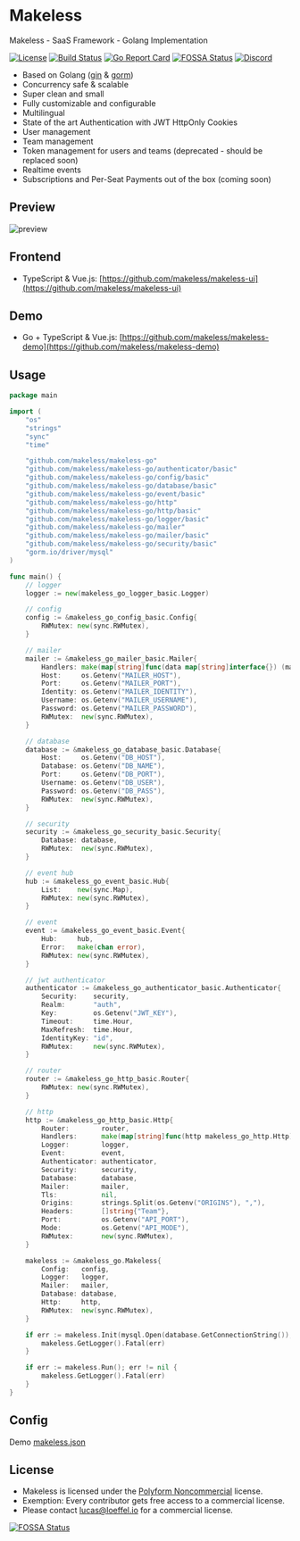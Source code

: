# Makeless

Makeless - SaaS Framework - Golang Implementation

[![License](https://img.shields.io/badge/license-polyform:noncommercial-blue)](https://polyformproject.org/licenses/noncommercial/1.0.0/)
[![Build Status](https://ci.loeffel.io/api/badges/makeless/makeless-go/status.svg)](https://ci.loeffel.io/makeless/makeless-go)
[![Go Report Card](https://goreportcard.com/badge/github.com/makeless/makeless-go)](https://goreportcard.com/report/github.com/makeless/makeless-go)
[![FOSSA Status](https://app.fossa.com/api/projects/git%2Bgithub.com%2Fmakeless%2Fmakeless-go.svg?type=shield)](https://app.fossa.com/projects/git%2Bgithub.com%2Fmakeless%2Fmakeless-go?ref=badge_shield)
[![Discord](https://img.shields.io/discord/775684445314744341?label=discord)](https://discord.gg/K7Une7gndt) 

- Based on Golang ([gin](https://github.com/gin-gonic/gin) & [gorm](https://github.com/go-gorm/gorm))
- Concurrency safe & scalable
- Super clean and small
- Fully customizable and configurable
- Multilingual
- State of the art Authentication with JWT HttpOnly Cookies
- User management
- Team management
- Token management for users and teams (deprecated - should be replaced soon)
- Realtime events
- Subscriptions and Per-Seat Payments out of the box (coming soon)

## Preview

<img src="https://raw.githubusercontent.com/makeless/makeless-ui/master/preview.png" alt="preview">

## Frontend

- TypeScript & Vue.js: [https://github.com/makeless/makeless-ui](https://github.com/makeless/makeless-ui)

## Demo

- Go + TypeScript & Vue.js: [https://github.com/makeless/makeless-demo](https://github.com/makeless/makeless-demo)

## Usage

```go
package main

import (
	"os"
	"strings"
	"sync"
	"time"

	"github.com/makeless/makeless-go"
	"github.com/makeless/makeless-go/authenticator/basic"
	"github.com/makeless/makeless-go/config/basic"
	"github.com/makeless/makeless-go/database/basic"
	"github.com/makeless/makeless-go/event/basic"
	"github.com/makeless/makeless-go/http"
	"github.com/makeless/makeless-go/http/basic"
	"github.com/makeless/makeless-go/logger/basic"
	"github.com/makeless/makeless-go/mailer"
	"github.com/makeless/makeless-go/mailer/basic"
	"github.com/makeless/makeless-go/security/basic"
	"gorm.io/driver/mysql"
)

func main() {
	// logger
	logger := new(makeless_go_logger_basic.Logger)

	// config
	config := &makeless_go_config_basic.Config{
		RWMutex: new(sync.RWMutex),
	}

	// mailer
	mailer := &makeless_go_mailer_basic.Mailer{
		Handlers: make(map[string]func(data map[string]interface{}) (makeless_go_mailer.Mail, error)),
		Host:     os.Getenv("MAILER_HOST"),
		Port:     os.Getenv("MAILER_PORT"),
		Identity: os.Getenv("MAILER_IDENTITY"),
		Username: os.Getenv("MAILER_USERNAME"),
		Password: os.Getenv("MAILER_PASSWORD"),
		RWMutex:  new(sync.RWMutex),
	}

	// database
	database := &makeless_go_database_basic.Database{
		Host:     os.Getenv("DB_HOST"),
		Database: os.Getenv("DB_NAME"),
		Port:     os.Getenv("DB_PORT"),
		Username: os.Getenv("DB_USER"),
		Password: os.Getenv("DB_PASS"),
		RWMutex:  new(sync.RWMutex),
	}

	// security
	security := &makeless_go_security_basic.Security{
		Database: database,
		RWMutex:  new(sync.RWMutex),
	}

	// event hub
	hub := &makeless_go_event_basic.Hub{
		List:    new(sync.Map),
		RWMutex: new(sync.RWMutex),
	}

	// event
	event := &makeless_go_event_basic.Event{
		Hub:     hub,
		Error:   make(chan error),
		RWMutex: new(sync.RWMutex),
	}

	// jwt authenticator
	authenticator := &makeless_go_authenticator_basic.Authenticator{
		Security:    security,
		Realm:       "auth",
		Key:         os.Getenv("JWT_KEY"),
		Timeout:     time.Hour,
		MaxRefresh:  time.Hour,
		IdentityKey: "id",
		RWMutex:     new(sync.RWMutex),
	}

	// router
	router := &makeless_go_http_basic.Router{
		RWMutex: new(sync.RWMutex),
	}

	// http
	http := &makeless_go_http_basic.Http{
		Router:        router,
		Handlers:      make(map[string]func(http makeless_go_http.Http) error),
		Logger:        logger,
		Event:         event,
		Authenticator: authenticator,
		Security:      security,
		Database:      database,
		Mailer:        mailer,
		Tls:           nil,
		Origins:       strings.Split(os.Getenv("ORIGINS"), ","),
		Headers:       []string{"Team"},
		Port:          os.Getenv("API_PORT"),
		Mode:          os.Getenv("API_MODE"),
		RWMutex:       new(sync.RWMutex),
	}

	makeless := &makeless_go.Makeless{
		Config:   config,
		Logger:   logger,
		Mailer:   mailer,
		Database: database,
		Http:     http,
		RWMutex:  new(sync.RWMutex),
	}

	if err := makeless.Init(mysql.Open(database.GetConnectionString()), "./makeless.json"); err != nil {
		makeless.GetLogger().Fatal(err)
	}

	if err := makeless.Run(); err != nil {
		makeless.GetLogger().Fatal(err)
	}
}
```

## Config

Demo [makeless.json](https://github.com/makeless/makeless-demo/blob/master/makeless.json)

## License

- Makeless is licensed under the [Polyform Noncommercial](https://polyformproject.org/licenses/noncommercial/1.0.0/) license.  
- Exemption: Every contributor gets free access to a commercial license.  
- Please contact lucas@loeffel.io for a commercial license.

[![FOSSA Status](https://app.fossa.com/api/projects/git%2Bgithub.com%2Fmakeless%2Fmakeless-go.svg?type=large)](https://app.fossa.com/projects/git%2Bgithub.com%2Fmakeless%2Fmakeless-go?ref=badge_large)

